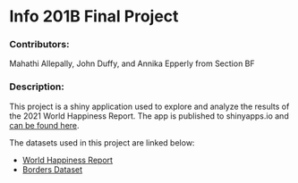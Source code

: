 # Info 201B Final Project

### Contributors:
Mahathi Allepally, John Duffy, and Annika Epperly
from Section BF

### Description:
This project is a shiny application used to explore and analyze the results of the 2021 World Happiness Report.
The app is published to shinyapps.io and [can be found here](https://epperann.shinyapps.io/happiness-app/).

The datasets used in this project are linked below:
 - [World Happiness Report](https://worldhappiness.report/ed/2021/)
- [Borders Dataset](https://www.geodatasource.com/addon/country-borders)

